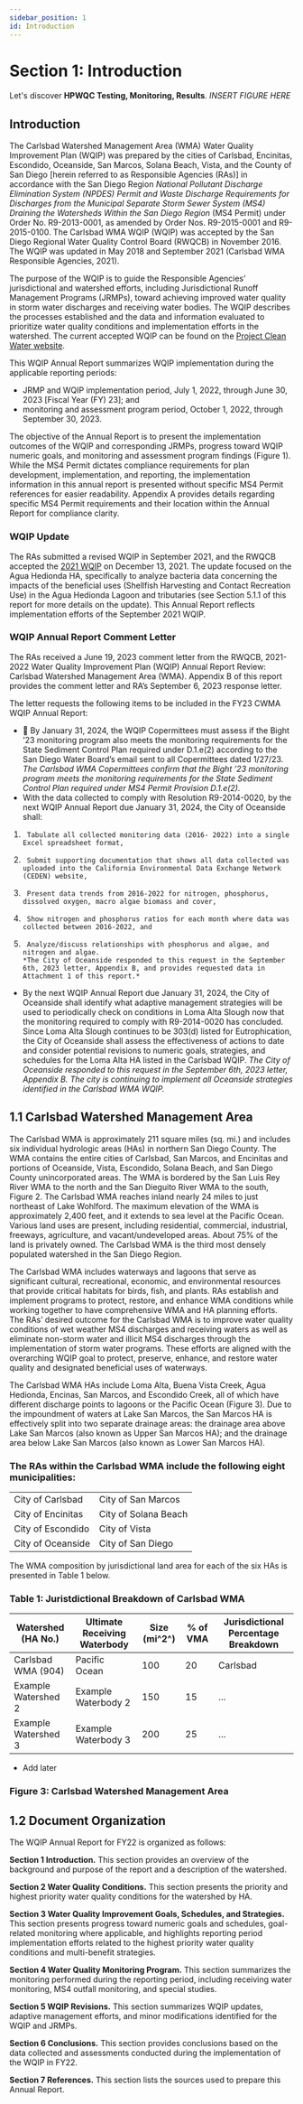 ```yaml
---
sidebar_position: 1
id: Introduction
---
```


# Section 1: Introduction

Let's discover **HPWQC Testing, Monitoring, Results**. *INSERT FIGURE HERE*

## Introduction

The Carlsbad Watershed Management Area (WMA) Water Quality Improvement Plan (WQIP) was prepared by the cities of Carlsbad, Encinitas, Escondido, Oceanside, San Marcos, Solana Beach, Vista, and the County of San Diego [herein referred to as Responsible Agencies (RAs)] in accordance with the San Diego Region *National Pollutant Discharge Elimination System (NPDES) Permit and Waste Discharge Requirements for Discharges from the Municipal Separate Storm Sewer System (MS4) Draining the Watersheds Within the San Diego Region* (MS4 Permit) under Order No. R9-2013-0001, as amended by Order Nos. R9-2015-0001 and R9-2015-0100. The Carlsbad WMA WQIP (WQIP) was accepted by the San Diego Regional Water Quality Control Board (RWQCB) in November 2016. The WQIP was updated in May 2018 and September 2021 (Carlsbad WMA Responsible Agencies, 2021).

The purpose of the WQIP is to guide the Responsible Agencies’ jurisdictional and watershed efforts, including Jurisdictional Runoff Management Programs (JRMPs), toward achieving improved water quality in storm water discharges and receiving water bodies. The WQIP describes the processes established and the data and information evaluated to prioritize water quality conditions and implementation efforts in the watershed. The current accepted WQIP can be found on the [Project Clean Water website](www.projectcleanwater.org).

This WQIP Annual Report summarizes WQIP implementation during the applicable reporting periods:

- JRMP and WQIP implementation period, July 1, 2022, through June 30, 2023 [Fiscal Year (FY) 23]; and
- monitoring and assessment program period, October 1, 2022, through September 30, 2023.

The objective of the Annual Report is to present the implementation outcomes of the WQIP and corresponding JRMPs, progress toward WQIP numeric goals, and monitoring and assessment program findings (Figure 1). While the MS4 Permit dictates compliance requirements for plan development, implementation, and reporting, the implementation information in this annual report is presented without specific MS4 Permit references for easier readability. Appendix A provides details regarding specific MS4 Permit requirements and their location within the Annual Report for compliance clarity.

### WQIP Update

The RAs submitted a revised WQIP in September 2021, and the RWQCB accepted the [2021 WQIP](https://projectcleanwater.org/download/carlsbad-wma-wqip-updated-2021/) on December 13, 2021. The update focused on the Agua Hedionda HA, specifically to analyze bacteria data concerning the impacts of the beneficial uses (Shellfish Harvesting and Contact Recreation Use) in the Agua Hedionda Lagoon and tributaries (see Section 5.1.1 of this report for more details on the update). This Annual Report reflects implementation efforts of the September 2021 WQIP.

### WQIP Annual Report Comment Letter

The RAs received a June 19, 2023 comment letter from the RWQCB, 2021-2022 Water Quality Improvement Plan (WQIP) Annual Report Review: Carlsbad Watershed Management Area (WMA). Appendix B of this report provides the comment letter and RA’s September 6, 2023 response letter. 

The letter requests the following items to be included in the FY23 CWMA WQIP Annual Report:
- 	By January 31, 2024, the WQIP Copermittees must assess if the Bight ’23 monitoring program also meets the monitoring requirements for the State Sediment Control Plan required under D.1.e(2) according to the San Diego Water Board’s email sent to all Copermittees dated 1/27/23.                                                                                   
*The Carlsbad WMA Copermittees confirm that the Bight ’23 monitoring program meets the monitoring requirements for the State Sediment Control Plan required under MS4 Permit Provision D.1.e(2).*
- With the data collected to comply with Resolution R9-2014-0020, by the next WQIP Annual Report due January 31, 2024, the City of Oceanside shall:

1.	    Tabulate all collected monitoring data (2016- 2022) into a single Excel spreadsheet format,
2.	    Submit supporting documentation that shows all data collected was uploaded into the California Environmental Data Exchange Network (CEDEN) website,
3.	    Present data trends from 2016-2022 for nitrogen, phosphorus, dissolved oxygen, macro algae biomass and cover,
4.	    Show nitrogen and phosphorus ratios for each month where data was collected between 2016-2022, and 
5.	    Analyze/discuss relationships with phosphorus and algae, and nitrogen and algae.                                                                                             *The City of Oceanside responded to this request in the September 6th, 2023 letter, Appendix B, and provides requested data in Attachment 1 of this report.*
- By the next WQIP Annual Report due January 31, 2024, the City of Oceanside shall identify what adaptive management strategies will be used to periodically check on conditions in Loma Alta Slough now that the monitoring required to comply with R9-2014-0020 has concluded. Since Loma Alta Slough continues to be 303(d) listed for Eutrophication, the City of Oceanside shall assess the effectiveness of actions to date and consider potential revisions to numeric goals, strategies, and schedules for the Loma Alta HA listed in the Carlsbad WQIP.                                                                                                                                                                              *The City of Oceanside responded to this request in the September 6th, 2023 letter, Appendix B. The city is continuing to implement all Oceanside strategies identified in the Carlsbad WMA WQIP.*



## 1.1 Carlsbad Watershed Management Area
The Carlsbad WMA is approximately 211 square miles (sq. mi.) and includes six individual hydrologic areas (HAs) in northern San Diego County. The WMA contains the entire cities of Carlsbad, San Marcos, and Encinitas and portions of Oceanside, Vista, Escondido, Solana Beach, and San Diego County unincorporated areas. The WMA is bordered by the San Luis Rey River WMA to the north and the San Dieguito River WMA to the south, Figure 2. The Carlsbad WMA reaches inland nearly 24 miles to just northeast of Lake Wohlford. The maximum elevation of the WMA is approximately 2,400 feet, and it extends to sea level at the Pacific Ocean. Various land uses are present, including residential, commercial, industrial, freeways, agriculture, and vacant/undeveloped areas. About 75% of the land is privately owned. The Carlsbad WMA is the third most densely populated watershed in the San Diego Region.

The Carlsbad WMA includes waterways and lagoons that serve as significant cultural, recreational, economic, and environmental resources that provide critical habitats for birds, fish, and plants. RAs establish and implement programs to protect, restore, and enhance WMA conditions while working together to have comprehensive WMA and HA planning efforts. The RAs’ desired outcome for the Carlsbad WMA is to improve water quality conditions of wet weather MS4 discharges and receiving waters as well as eliminate non-storm water and illicit MS4 discharges through the implementation of storm water programs. These efforts are aligned with the overarching WQIP goal to protect, preserve, enhance, and restore water quality and designated beneficial uses of waterways.

The Carlsbad WMA HAs include Loma Alta, Buena Vista Creek, Agua Hedionda, Encinas, San Marcos, and Escondido Creek, all of which have different discharge points to lagoons or the Pacific Ocean (Figure 3). Due to the impoundment of waters at Lake San Marcos, the San Marcos HA is effectively split into two separate drainage areas: the drainage area above Lake San Marcos (also known as Upper San Marcos HA); and the drainage area below Lake San Marcos (also known as Lower San Marcos HA).

### The RAs within the Carlsbad WMA include the following eight municipalities:

|  |  |
|----------|----------|
| City of Carlsbad  | City of San Marcos   |
| City of Encinitas | City of Solana Beach |
| City of Escondido | City of Vista        |
| City of Oceanside | City of San Diego    |

The WMA composition by jurisdictional land area for each of the six HAs is presented in Table 1 below.

### Table 1: Juristdictional Breakdown of Carlsbad WMA
| Watershed (HA No.)      | Ultimate Receiving Waterbody | Size (mi^2^) | % of VMA | Jurisdictional Percentage Breakdown                         |
|-------------------------|-----------------------------|----------------|----------|--------------------------------------------------------------------|
| Carlsbad WMA (904)     | Pacific Ocean   | 100            | 20  | Carlsbad | Encinitas | Escondido | Oceanside | San Marcos | Solana Beach | Vista | County of San Diego |
| Example Watershed 2     | Example Waterbody 2         | 150            | 15       | ...                                                            |
| Example Watershed 3     | Example Waterbody 3         | 200            | 25       | ...                                                            |


- Add later

### Figure 3: Carlsbad Watershed Management Area

## 1.2 Document Organization
The WQIP Annual Report for FY22 is organized as follows:

**Section 1 Introduction.** This section provides an overview of the background and purpose of the report and a description of the watershed.

**Section 2 Water Quality Conditions.** This section presents the priority and highest priority water quality conditions for the watershed by HA.

**Section 3 Water Quality Improvement Goals, Schedules, and Strategies.** This section presents progress toward numeric goals and schedules, goal-related monitoring where applicable, and highlights reporting period implementation efforts related to the highest priority water quality conditions and multi-benefit strategies.

**Section 4 Water Quality Monitoring Program.** This section summarizes the monitoring performed during the reporting period, including receiving water monitoring, MS4 outfall monitoring, and special studies.

**Section 5 WQIP Revisions.** This section summarizes WQIP updates, adaptive management efforts, and minor modifications identified for the WQIP and JRMPs.

**Section 6 Conclusions.** This section provides conclusions based on the data collected and assessments conducted during the implementation of the WQIP in FY22.

**Section 7 References.** This section lists the sources used to prepare this Annual Report.

